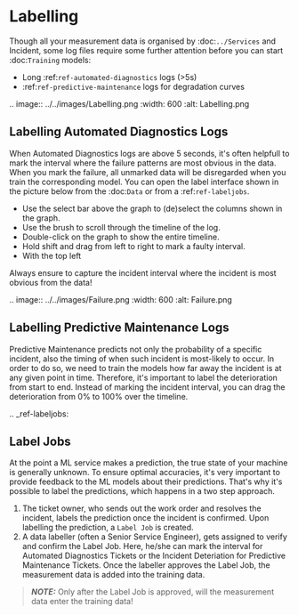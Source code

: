 # Labelling

Though all your measurement data is organised by :doc:`../Services` and Incident, 
some log files require some further attention before you can start :doc:`Training` models:

- Long :ref:`ref-automated-diagnostics` logs (>5s)
- :ref:`ref-predictive-maintenance` logs for degradation curves

.. image:: ../../images/Labelling.png
  :width: 600
  :alt: Labelling.png

## Labelling Automated Diagnostics Logs
When Automated Diagnostics logs are above 5 seconds, it's often helpfull to mark the interval where the failure 
patterns are most obvious in the data. When you mark the failure, all unmarked data will be disregarded when 
you train the corresponding model. 
You can open the label interface shown in the picture below from the :doc:`Data` or from a :ref:`ref-labeljobs`. 

- Use the select bar above the graph to (de)select the columns shown in the graph. 
- Use the brush to scroll through the timeline of the log. 
- Double-click on the graph to show the entire timeline. 
- Hold shift and drag from left to right to mark a faulty interval. 
- With the top left 

Always ensure to capture the incident interval where the incident is most obvious from the data!

.. image:: ../../images/Failure.png
  :width: 600
  :alt: Failure.png


## Labelling Predictive Maintenance Logs
Predictive Maintenance predicts not only the probability of a specific incident, also the timing of when such incident is most-likely to occur. 
In order to do so, we need to train the models how far away the incident is at any given point in time. 
Therefore, it's important to label the deterioration from start to end. Instead of marking the incident interval, 
you can drag the deterioration from 0% to 100% over the timeline. 

.. _ref-labeljobs:

## Label Jobs
At the point a ML service makes a prediction, the true state of your machine is generally unknown. 
To ensure optimal accuracies, it's very important to provide feedback to the ML models about their predictions. 
That's why it's possible to label the predictions, which happens in a two step approach. 

1. The ticket owner, who sends out the work order and resolves the incident, labels the prediction once the incident is confirmed. 
  Upon labelling the prediction, a `Label Job` is created. 
2. A data labeller (often a Senior Service Engineer), gets assigned to verify and confirm the Label Job. Here, he/she can mark 
  the interval for Automated Diagnostics Tickets or the Incident Deteriation for Predictive Maintenance Tickets. Once the labeller
  approves the Label Job, the measurement data is added into the training data. 

> **_NOTE:_** 
  Only after the Label Job is approved, will the measurement data enter the training data!